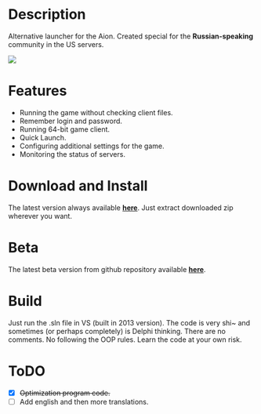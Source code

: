 Description
==================

Alternative launcher for the Aion. Created special for the **Russian-speaking** community in the US servers.

![](https://raw.githubusercontent.com/Sigmanor/Aion-Game-Launcher/master/screenshot.png)  

Features
==================
* Running the game without checking client files.
* Remember login and password.
* Running 64-bit game client.
* Quick Launch.
* Configuring additional settings for the game.
* Monitoring the status of servers.

Download and Install
==================
The latest version always available **<a href="http://sigmanor.tk/aion-game-launcher/#download" target="_blank">here</a>**. Just extract downloaded zip wherever you want.

Beta
==================
The latest beta version from github repository available **<a href="http://sigmanor.tk/soft/Aion-Game-Launcher/beta/" target="_blank">here</a>**.

Build
==================
Just run the .sln file in VS (built in 2013 version).
The code is very shi~ and sometimes (or perhaps completely) is Delphi thinking. There are no comments. No following the OOP rules. Learn the code at your own risk.

ToDO
==================
- [x] <del>Optimization program code.<del>
- [ ] Add english and then more translations.